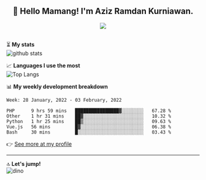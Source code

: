 <h2 align="center">👋 Hello Mamang! I'm Aziz Ramdan Kurniawan.</h2>  
<p align="center">
  <img src="https://komarev.com/ghpvc/?username=azizramdan"> <br><br>
</p>
    
⏳ **My stats**  
![github stats](https://github-readme-stats.vercel.app/api?username=azizramdan&show_icons=true&count_private=true&title_color=000&hide_border=true&hide_title=true)  

📈 **Languages I use the most**  
![Top Langs](https://github-readme-stats.vercel.app/api/top-langs/?username=azizramdan&layout=compact&langs_count=6&hide=tsql&hide_border=true&hide_title=true&exclude_repo=Futsal-Go,Futsal-Go-Admin,Sistem-Informasi-Sensus-Harian-Rawat-Inap)  

📊 **My weekly development breakdown**
<!--START_SECTION:waka-->
```text
Week: 28 January, 2022 - 03 February, 2022

PHP      9 hrs 59 mins   ████████████████▓░░░░░░░░   67.28 % 
Other    1 hr 31 mins    ██▓░░░░░░░░░░░░░░░░░░░░░░   10.32 % 
Python   1 hr 25 mins    ██▒░░░░░░░░░░░░░░░░░░░░░░   09.63 % 
Vue.js   56 mins         █▓░░░░░░░░░░░░░░░░░░░░░░░   06.38 % 
Bash     30 mins         █░░░░░░░░░░░░░░░░░░░░░░░░   03.43 % 
```
<!--END_SECTION:waka-->
👉 [See more at my profile](https://wakatime.com/@azizramdan)
***
🔝 **Let's jump!**  
![dino](https://raw.githubusercontent.com/azizramdan/azizramdan/master/dino.gif)  
